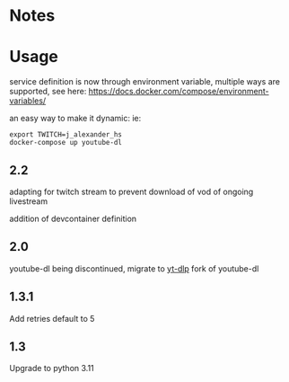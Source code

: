 # Notes

# Usage

service definition is now through environment variable, multiple ways are supported, see here:
https://docs.docker.com/compose/environment-variables/

an easy way to make it dynamic:
ie:
```
export TWITCH=j_alexander_hs
docker-compose up youtube-dl
```

## 2.2
adapting for twitch stream to prevent download of vod of ongoing livestream

addition of devcontainer definition

## 2.0
youtube-dl being discontinued, migrate to [yt-dlp](https://github.com/yt-dlp/yt-dlp) fork of youtube-dl

## 1.3.1
Add retries default to 5

## 1.3
Upgrade to python 3.11

